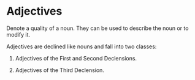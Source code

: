 # Adjectives

Denote a quality of a noun. They can be used to describe the noun or to modify it.

Adjectives are declined like nouns and fall into two classes:
1. Adjectives of the First and Second Declensions.

2. Adjectives of the Third Declension.

